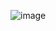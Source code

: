 ![image](https://github.com/SunnyK9325/Kanban-Board/assets/95949944/e7cabf6a-d043-4682-9d82-9020b539dece)


